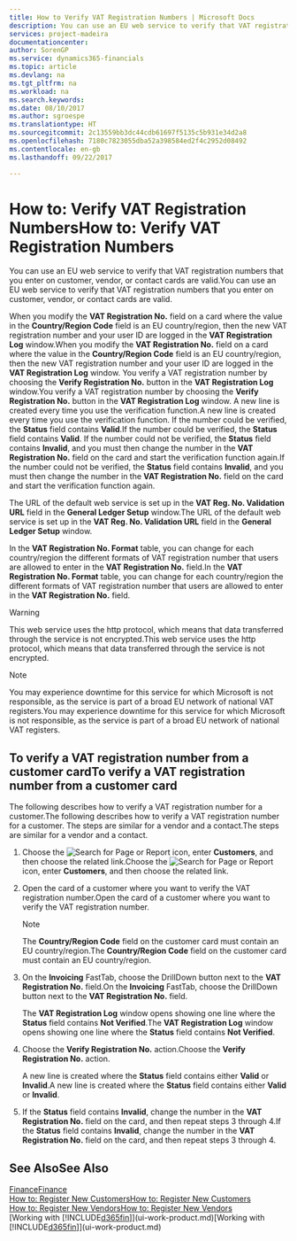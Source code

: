```yaml
---
title: How to Verify VAT Registration Numbers | Microsoft Docs
description: You can use an EU web service to verify that VAT registration numbers that you enter on customer, vendor, or contact cards are valid.
services: project-madeira
documentationcenter: 
author: SorenGP
ms.service: dynamics365-financials
ms.topic: article
ms.devlang: na
ms.tgt_pltfrm: na
ms.workload: na
ms.search.keywords: 
ms.date: 08/10/2017
ms.author: sgroespe
ms.translationtype: HT
ms.sourcegitcommit: 2c13559bb3dc44cdb61697f5135c5b931e34d2a8
ms.openlocfilehash: 7180c7823055dba52a398584ed2f4c2952d08492
ms.contentlocale: en-gb
ms.lasthandoff: 09/22/2017

---
```

# <a name="how-to-verify-vat-registration-numbers"></a><span data-ttu-id="b0098-103">How to: Verify VAT Registration Numbers</span><span class="sxs-lookup"><span data-stu-id="b0098-103">How to: Verify VAT Registration Numbers</span></span>
<span data-ttu-id="b0098-104">You can use an EU web service to verify that VAT registration numbers that you enter on customer, vendor, or contact cards are valid.</span><span class="sxs-lookup"><span data-stu-id="b0098-104">You can use an EU web service to verify that VAT registration numbers that you enter on customer, vendor, or contact cards are valid.</span></span>  

 <span data-ttu-id="b0098-105">When you modify the **VAT Registration No.** field on a card where the value in the **Country/Region Code** field is an EU country/region, then the new VAT registration number and your user ID are logged in the **VAT Registration Log** window.</span><span class="sxs-lookup"><span data-stu-id="b0098-105">When you modify the **VAT Registration No.** field on a card where the value in the **Country/Region Code** field is an EU country/region, then the new VAT registration number and your user ID are logged in the **VAT Registration Log** window.</span></span> <span data-ttu-id="b0098-106">You verify a VAT registration number by choosing the **Verify Registration No.** button in the **VAT Registration Log** window.</span><span class="sxs-lookup"><span data-stu-id="b0098-106">You verify a VAT registration number by choosing the **Verify Registration No.** button in the **VAT Registration Log** window.</span></span> <span data-ttu-id="b0098-107">A new line is created every time you use the verification function.</span><span class="sxs-lookup"><span data-stu-id="b0098-107">A new line is created every time you use the verification function.</span></span> <span data-ttu-id="b0098-108">If the number could be verified, the **Status** field contains **Valid**.</span><span class="sxs-lookup"><span data-stu-id="b0098-108">If the number could be verified, the **Status** field contains **Valid**.</span></span> <span data-ttu-id="b0098-109">If the number could not be verified, the **Status** field contains **Invalid**, and you must then change the number in the **VAT Registration No.** field on the card and start the verification function again.</span><span class="sxs-lookup"><span data-stu-id="b0098-109">If the number could not be verified, the **Status** field contains **Invalid**, and you must then change the number in the **VAT Registration No.** field on the card and start the verification function again.</span></span>  

 <span data-ttu-id="b0098-110">The URL of the default web service is set up in the **VAT Reg. No. Validation URL** field in the **General Ledger Setup** window.</span><span class="sxs-lookup"><span data-stu-id="b0098-110">The URL of the default web service is set up in the **VAT Reg. No. Validation URL** field in the **General Ledger Setup** window.</span></span>  

 <span data-ttu-id="b0098-111">In the **VAT Registration No. Format** table, you can change for each country/region the different formats of VAT registration number that users are allowed to enter in the **VAT Registration No.** field.</span><span class="sxs-lookup"><span data-stu-id="b0098-111">In the **VAT Registration No. Format** table, you can change for each country/region the different formats of VAT registration number that users are allowed to enter in the **VAT Registration No.** field.</span></span>  

> [!WARNING]  
>  <span data-ttu-id="b0098-112">This web service uses the http protocol, which means that data transferred through the service is not encrypted.</span><span class="sxs-lookup"><span data-stu-id="b0098-112">This web service uses the http protocol, which means that data transferred through the service is not encrypted.</span></span>  

> [!NOTE]  
>  <span data-ttu-id="b0098-113">You may experience downtime for this service for which Microsoft is not responsible, as the service is part of a broad EU network of national VAT registers.</span><span class="sxs-lookup"><span data-stu-id="b0098-113">You may experience downtime for this service for which Microsoft is not responsible, as the service is part of a broad EU network of national VAT registers.</span></span>  

## <a name="to-verify-a-vat-registration-number-from-a-customer-card"></a><span data-ttu-id="b0098-114">To verify a VAT registration number from a customer card</span><span class="sxs-lookup"><span data-stu-id="b0098-114">To verify a VAT registration number from a customer card</span></span>  
<span data-ttu-id="b0098-115">The following describes how to verify a VAT registration number for a customer.</span><span class="sxs-lookup"><span data-stu-id="b0098-115">The following describes how to verify a VAT registration number for a customer.</span></span> <span data-ttu-id="b0098-116">The steps are similar for a vendor and a contact.</span><span class="sxs-lookup"><span data-stu-id="b0098-116">The steps are similar for a vendor and a contact.</span></span>   
1.  <span data-ttu-id="b0098-117">Choose the ![Search for Page or Report](media/ui-search/search_small.png "Search for Page or Report icon") icon, enter **Customers**, and then choose the related link.</span><span class="sxs-lookup"><span data-stu-id="b0098-117">Choose the ![Search for Page or Report](media/ui-search/search_small.png "Search for Page or Report icon") icon, enter **Customers**, and then choose the related link.</span></span>  

2.  <span data-ttu-id="b0098-118">Open the card of a customer where you want to verify the VAT registration number.</span><span class="sxs-lookup"><span data-stu-id="b0098-118">Open the card of a customer where you want to verify the VAT registration number.</span></span>  

    > [!NOTE]  
    >  <span data-ttu-id="b0098-119">The **Country/Region Code** field on the customer card must contain an EU country/region.</span><span class="sxs-lookup"><span data-stu-id="b0098-119">The **Country/Region Code** field on the customer card must contain an EU country/region.</span></span>  
3.  <span data-ttu-id="b0098-120">On the **Invoicing** FastTab, choose the DrillDown button next to the **VAT Registration No.** field.</span><span class="sxs-lookup"><span data-stu-id="b0098-120">On the **Invoicing** FastTab, choose the DrillDown button next to the **VAT Registration No.** field.</span></span>  

    <span data-ttu-id="b0098-121">The **VAT Registration Log** window opens showing one line where the **Status** field contains **Not Verified**.</span><span class="sxs-lookup"><span data-stu-id="b0098-121">The **VAT Registration Log** window opens showing one line where the **Status** field contains **Not Verified**.</span></span>  
4.  <span data-ttu-id="b0098-122">Choose the **Verify Registration No.** action.</span><span class="sxs-lookup"><span data-stu-id="b0098-122">Choose the **Verify Registration No.** action.</span></span>  

     <span data-ttu-id="b0098-123">A new line is created where the **Status** field contains either **Valid** or **Invalid**.</span><span class="sxs-lookup"><span data-stu-id="b0098-123">A new line is created where the **Status** field contains either **Valid** or **Invalid**.</span></span>  
5.  <span data-ttu-id="b0098-124">If the **Status** field contains **Invalid**, change the number in the **VAT Registration No.** field on the card, and then repeat steps 3 through 4.</span><span class="sxs-lookup"><span data-stu-id="b0098-124">If the **Status** field contains **Invalid**, change the number in the **VAT Registration No.** field on the card, and then repeat steps 3 through 4.</span></span>  

## <a name="see-also"></a><span data-ttu-id="b0098-125">See Also</span><span class="sxs-lookup"><span data-stu-id="b0098-125">See Also</span></span>  
[<span data-ttu-id="b0098-126">Finance</span><span class="sxs-lookup"><span data-stu-id="b0098-126">Finance</span></span>](finance.md)  
[<span data-ttu-id="b0098-127">How to: Register New Customers</span><span class="sxs-lookup"><span data-stu-id="b0098-127">How to: Register New Customers</span></span>](sales-how-register-new-customers.md)  
[<span data-ttu-id="b0098-128">How to: Register New Vendors</span><span class="sxs-lookup"><span data-stu-id="b0098-128">How to: Register New Vendors</span></span>](purchasing-how-register-new-vendors.md)  
<span data-ttu-id="b0098-129">[Working with [!INCLUDE[d365fin](includes/d365fin_md.md)]](ui-work-product.md)</span><span class="sxs-lookup"><span data-stu-id="b0098-129">[Working with [!INCLUDE[d365fin](includes/d365fin_md.md)]](ui-work-product.md)</span></span>

